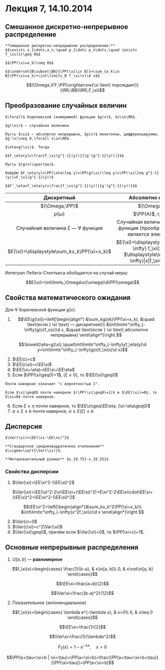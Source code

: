 # Лекция 7, 14.10.2014

## Смешанное дискретно-непрерывное распределение

```{prf:definition}
**Смешанное дискретно-непрерывное распределение:**
$$\exists a_1\dots,a_n,\quad p_1\dots p_n\dots,\quad \exists f_\xi(x)\geq 0$$

$$\PP(\xi=a_k)\neq 0$$

$$\underset{B\subset\BB}{\PP(\xi\in B)}=\sum_{a_k\in B}\PP(\xi=a_k)+\int\limits_B f_\xi(x)\d x$$
```

$$(\Omega,\FF,\PP)\xrightarrow{\xi \text{ порождает}}(\RR,\BB(\RR),F_\xi)$$

## Преобразование случайных величин

```{seealso} Замечание
$\forall$ борелевской (измеримой) функции $g(x)$, $x\in\RR$.

$g(\xi)$ — случайная величина
```

```{prf:proposition}
Пусть $\xi$ — абсолютно непрерывна, $g(x)$ монотонна, дифференцируема, $g'(x)\neq 0,\forall x\in\RR$.

$\eta=g(\xi)$. Тогда 

$$f_\eta(y)=\frac{f_\xi(g^{-1}(y))}{|g'(g^{-1}(y))|}$$
```

```{prf:proof}
Пусть $(g(x)\uparrow)$.

Найдём $F_\eta(y)=\PP(\eta\leq y)=\PP(g(\xi)\leq y)=\PP(\xi\leq g^{-1}(y))=F_\xi(g^{-1}(y))$

$$F'_\eta=f_\eta(y)=\frac{f_\xi(g^{-1}(y))}{g'(g^{-1}(y))}$$
```

| Дискретный | Абсолютно непрерывный |
|:-:|:-:|
| $(\Omega,\PP)$ | $(\Omega,\FF,\PP)$ |
| $p(\omega)$ | $\PP(A)$, где $A\in\FF$ |
| Случайная величина $\xi$ — $\forall$ функция | Случайная величина $\xi$ — измеримая функция (прообраз $\forall B\in\BB$ является элементом $\FF$) |
| $E(\xi)=\displaystyle\sum_kx_k\PP(\xi=x_k)$ | $E(\xi)=\displaystyle\int\limits^\infty_{-\infty} f_\xi(x)\d x$, если $\displaystyle\int\limits^\infty_{-\infty}\|x\|f_\xi(x)\d x<\infty$ |

Интеграл Лебега-Стилтьеса обобщается на случай меры:

$$E(\xi)=\int\limits_\Omega\xi(\omega)\d\PP(\omega)$$

## Свойства математического ожидания

Для $\forall$ борелевской функции $g(x)$:

1. $$\EE(g(\xi))=\left[\begin{align*}
    &\sum_kg(xk)\PP(\xi=x_k), &\quad \text{если } \xi \text{ — дискретная}\\
    &\int\limits^\infty_{-\infty}g(x)f_x(x)\d x, &\quad \text{если } \xi \text{ абсолютно непрерывна}
\end{align*}\right.$$

$$\boxed{\eta=g(\xi),\quad\int\limits^\infty_{-\infty}yf_\eta(y)\d y=\int\limits^\infty_{-\infty}g(x)f_\xi(x)\d x}$$

2. $\EE(c)=c$
3. $\EE(c\xi)=c\EE\xi$
4. $\EE(\xi+\eta)=\EE\xi+\EE\eta$
5. Если $\PP(\xi\geq0)=1$, $(\xi\geq0)$, то $\EE(\xi)\geq0$

```{seealso} Замечание
Почти наверное означает "с вероятностью 1".

Если $\xi\geq0$ почти наверное $(\PP(\xi\geq0)=1)$ и $\EE(\xi)=0$, то $\xi=0$ почти наверное.
```

6. Если $\xi\geq\eta$ почти наверное, то $\EE\xi\geq\EE\eta, (\xi-\eta\geq0)$
7. $a\leq\xi\leq b$ почти наверное, $a\leq E(\xi)\leq b$

## Дисперсия

```{prf:definition}
$\Var(\xi)=\EE(\xi-\EE\xi)^2$

**Стандартное среднеквадратичное отклонение** $\sigma=\sqrt{\Var(\xi)}$.

**Интерквантильный размах** $x_{0.75}-x_{0.25}$
```

### Свойства дисперсии
1. $\Var(\xi)=\EE\xi^2-(\EE\xi)^2$

    $\Var(\xi)=\EE(\xi^2-2\xi\EE\xi+(\EE\xi)^2)=E\xi^2-2\EE\xi\cdot\EE\xi+(\EE\xi)^2=\EE\xi^2-(\EE\xi)^2$

$$\EE\xi^2=\left[\begin{align*}&\sum_kx_k^2\PP(\xi=x_k)\\
&\int\limits^\infty_{-\infty}x^2f_\xi(x)\d x
\end{align*}\right.$$

2. $\Var(c)=0$
3. $\Var(c\xi)=c^2\Var(\xi)$
4. $\Var(\xi)\geq0$, причём если $\Var(\xi)=0$, то $\PP(\xi=c)=1$.

## Основные непрерывные распределения

1. $U[a, b]$ — **равномерное**

$$f_\xi(x)=\begin{cases}
    \frac{1}{b-a}, & x\in[a, b]\\
    0, & x\not\in[a, b]
\end{cases}$$

$$\EE\xi=\frac{a+b}{2}$$

$$\Var\xi=\frac{(b-a)^2}{12}$$

2. Показательное (экпоненциальное)

$$f_\xi(x)=\begin{cases}
    \lambda e^{-\lambda x}, & x>0\\
    0, & x\leq 0
\end{cases}$$

$$\EE\xi=\frac{1}{2}$$

$$\Var\xi=\frac{1}{\lambda^2}$$

$$F_\xi(x)=1-e^{-\lambda x},\quad x>0$$

$$\PP(a+\tau<\xi<b | \xi<\tau)=\PP(a<\xi<b)=\frac{\PP(a+\tau<\xi<b+\tau)}{\PP(\xi>\tau)}=\PP(a<\xi<b)$$